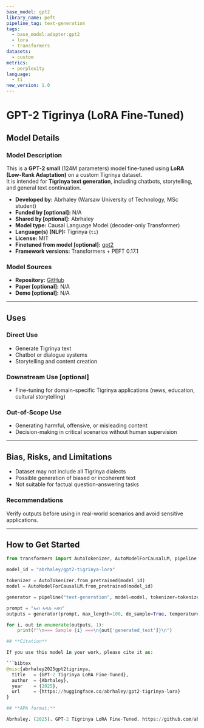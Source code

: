 ```yaml
---
base_model: gpt2
library_name: peft
pipeline_tag: text-generation
tags:
  - base_model:adapter:gpt2
  - lora
  - transformers
datasets:
  - custom
metrics:
  - perplexity
language:
  - ti
new_version: 1.0
---
```


# GPT-2 Tigrinya (LoRA Fine-Tuned)

## Model Details

### Model Description

This is a **GPT-2 small** (124M parameters) model fine-tuned using **LoRA (Low-Rank Adaptation)** on a custom Tigrinya dataset.  
It is intended for **Tigrinya text generation**, including chatbots, storytelling, and general text continuation.  

- **Developed by:** Abrhaley (Warsaw University of Technology, MSc student)  
- **Funded by [optional]:** N/A  
- **Shared by [optional]:** Abrhaley  
- **Model type:** Causal Language Model (decoder-only Transformer)  
- **Language(s) (NLP):** Tigrinya (`ti`)  
- **License:** MIT  
- **Finetuned from model [optional]:** [gpt2](https://huggingface.co/gpt2)  
- **Framework versions:** Transformers + PEFT 0.17.1  

### Model Sources

- **Repository:** [GitHub](https://github.com/abrhaleyarefaine1997/gpt2-tigrinya-lora)  
- **Paper [optional]:** N/A  
- **Demo [optional]:** N/A  

---

## Uses

### Direct Use

- Generate Tigrinya text  
- Chatbot or dialogue systems  
- Storytelling and content creation  

### Downstream Use [optional]

- Fine-tuning for domain-specific Tigrinya applications (news, education, cultural storytelling)  

### Out-of-Scope Use

- Generating harmful, offensive, or misleading content  
- Decision-making in critical scenarios without human supervision  

---

## Bias, Risks, and Limitations

- Dataset may not include all Tigrinya dialects  
- Possible generation of biased or incoherent text  
- Not suitable for factual question-answering tasks  

### Recommendations

Verify outputs before using in real-world scenarios and avoid sensitive applications.  

---

## How to Get Started

```python
from transformers import AutoTokenizer, AutoModelForCausalLM, pipeline

model_id = "abrhaley/gpt2-tigrinya-lora"

tokenizer = AutoTokenizer.from_pretrained(model_id)
model = AutoModelForCausalLM.from_pretrained(model_id)

generator = pipeline("text-generation", model=model, tokenizer=tokenizer)

prompt = "ኣብ ኣዲስ ኣበባ"
outputs = generator(prompt, max_length=100, do_sample=True, temperature=0.8, top_k=50, top_p=0.95, num_return_sequences=3)

for i, out in enumerate(outputs, 1):
    print(f"\n=== Sample {i} ===\n{out['generated_text']}\n")

## **Citation**

If you use this model in your work, please cite it as:

```bibtex
@misc{abrhaley2025gpt2tigrinya,
  title   = {GPT-2 Tigrinya LoRA Fine-Tuned},
  author  = {Abrhaley},
  year    = {2025},
  url     = {https://huggingface.co/abrhaley/gpt2-tigrinya-lora}
}

## **APA format:**

Abrhaley. (2025). GPT-2 Tigrinya LoRA Fine-Tuned. https://github.com/abrhaleyarefaine1997/gpt2-tigrinya-lora
